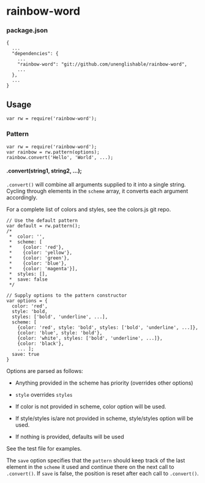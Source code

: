 # rainbow-word

### package.json

````
{
  ...
  "dependencies": {
    ...
    "rainbow-word": "git://github.com/unenglishable/rainbow-word",
    ...
  },
  ...
}
````

## Usage

````
var rw = require('rainbow-word');
````

### Pattern


````
var rw = require('rainbow-word');
var rainbow = rw.pattern(options);
rainbow.convert('Hello', 'World', ...);
````

#### .convert(string1, string2, ...);

`.convert()` will combine all arguments supplied to it into
a single string.  Cycling through elements in the `scheme`
array, it converts each argument accordingly.

For a complete list of colors and styles, see the
colors.js git repo.

````
// Use the default pattern
var default = rw.pattern();
/*
 *  color: '',
 *  scheme: [
 *    {color: 'red'},
 *    {color: 'yellow'},
 *    {color: 'green'},
 *    {color: 'blue'},
 *    {color: 'magenta'}],
 *  styles: [],
 *  save: false
 */

// Supply options to the pattern constructor
var options = {
  color: 'red',
  style: 'bold,
  styles: ['bold', 'underline', ...],
  scheme: [
    {color: 'red', style: 'bold', styles: ['bold', 'underline', ...]},
    {color: 'blue', style: 'bold'},
    {color: 'white', styles: ['bold', 'underline', ...]},
    {color: 'black'},
    ... ];
  save: true
}
````

Options are parsed as follows:

* Anything provided in the scheme has priority (overrides other options)

* `style` overrides `styles`

* If color is not provided in scheme, color option will be used.

* If style/styles is/are not provided in scheme, style/styles option will be used.

* If nothing is provided, defaults will be used

See the test file for examples.

The `save` option specifies that the `pattern` should keep
track of the last element in the `scheme` it used and
continue there on the next call to `.convert()`.  If `save`
is false, the position is reset after each call to `.convert()`.
